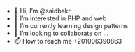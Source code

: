 - 👋 Hi, I’m @saidbakr
- 👀 I’m interested in PHP and web
- 🌱 I’m currently learning design patterns
- 💞️ I’m looking to collaborate on ...
- 📫 How to reach me +201006390863

<!---
saidbakr/saidbakr is a ✨ special ✨ repository because its `README.md` (this file) appears on your GitHub profile.
You can click the Preview link to take a look at your changes.
--->
